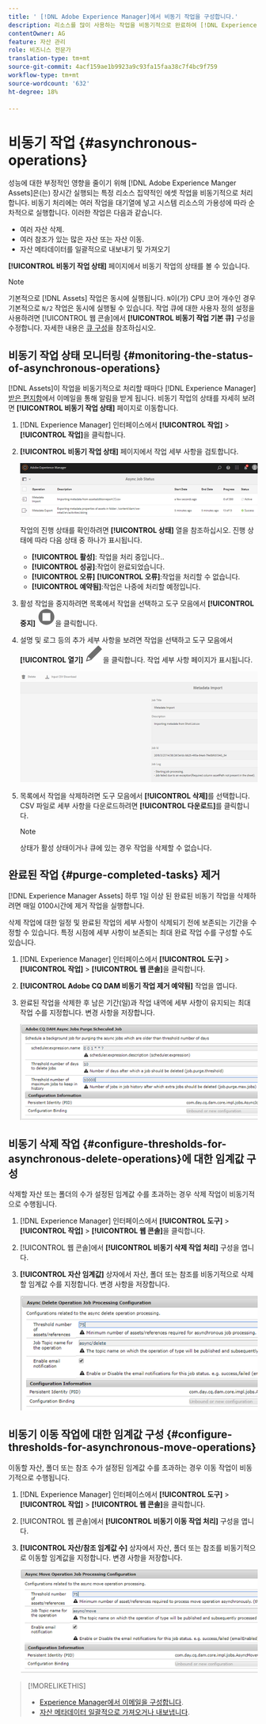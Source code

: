 ```yaml
---
title: ' [!DNL Adobe Experience Manager]에서 비동기 작업을 구성합니다.'
description: 리소스를 많이 사용하는 작업을 비동기적으로 완료하여 [!DNL Experience Manager Assets]에서 성능을 최적화합니다.
contentOwner: AG
feature: 자산 관리
role: 비즈니스 전문가
translation-type: tm+mt
source-git-commit: 4acf159ae1b9923a9c93fa15faa38c7f4bc9f759
workflow-type: tm+mt
source-wordcount: '632'
ht-degree: 18%

---
```



# 비동기 작업 {#asynchronous-operations}

성능에 대한 부정적인 영향을 줄이기 위해 [!DNL Adobe Experience Manger Assets]은(는) 장시간 실행되는 특정 리소스 집약적인 에셋 작업을 비동기적으로 처리합니다. 비동기 처리에는 여러 작업을 대기열에 넣고 시스템 리소스의 가용성에 따라 순차적으로 실행합니다. 이러한 작업은 다음과 같습니다.

* 여러 자산 삭제.
* 여러 참조가 있는 많은 자산 또는 자산 이동.
* 자산 메타데이터를 일괄적으로 내보내기 및 가져오기

**[!UICONTROL 비동기 작업 상태]** 페이지에서 비동기 작업의 상태를 볼 수 있습니다.

>[!NOTE]
>
>기본적으로 [!DNL Assets] 작업은 동시에 실행됩니다. `N`이(가) CPU 코어 개수인 경우 기본적으로 `N/2` 작업은 동시에 실행될 수 있습니다. 작업 큐에 대한 사용자 정의 설정을 사용하려면 [!UICONTROL 웹 콘솔]에서 **[!UICONTROL 비동기 작업 기본 큐]** 구성을 수정합니다. 자세한 내용은 [큐 구성](https://sling.apache.org/documentation/bundles/apache-sling-eventing-and-job-handling.html#queue-configurations)을 참조하십시오.

## 비동기 작업 상태 모니터링 {#monitoring-the-status-of-asynchronous-operations}

[!DNL Assets]이 작업을 비동기적으로 처리할 때마다 [!DNL Experience Manager] [받은 편지함](/help/sites-authoring/inbox.md)에서 이메일을 통해 알림을 받게 됩니다. 비동기 작업의 상태를 자세히 보려면 **[!UICONTROL 비동기 작업 상태]** 페이지로 이동합니다.

1. [!DNL Experience Manager] 인터페이스에서 **[!UICONTROL 작업]** > **[!UICONTROL 작업]**&#x200B;을 클릭합니다.

1. **[!UICONTROL 비동기 작업 상태]** 페이지에서 작업 세부 사항을 검토합니다.

   ![비동기 작업의 상태 및 세부 정보](assets/job_status.png)

   작업의 진행 상태를 확인하려면 **[!UICONTROL 상태]** 열을 참조하십시오. 진행 상태에 따라 다음 상태 중 하나가 표시됩니다.

   * **[!UICONTROL 활성]**: 작업을 처리 중입니다..
   * **[!UICONTROL 성공]**:작업이 완료되었습니다.
   * **[!UICONTROL 오류]**  **[!UICONTROL 오류]**:작업을 처리할 수 없습니다.
   * **[!UICONTROL 예약됨]**:작업은 나중에 처리할 예정입니다.

1. 활성 작업을 중지하려면 목록에서 작업을 선택하고 도구 모음에서 **[!UICONTROL 중지]** ![중지 아이콘](assets/do-not-localize/stop_icon.svg)을 클릭합니다.

1. 설명 및 로그 등의 추가 세부 사항을 보려면 작업을 선택하고 도구 모음에서 **[!UICONTROL 열기]** ![open_icon](assets/do-not-localize/edit_icon.svg)을 클릭합니다. 작업 세부 사항 페이지가 표시됩니다.

   ![메타데이터 가져오기 작업에 대한 세부 사항](assets/job_details.png)

1. 목록에서 작업을 삭제하려면 도구 모음에서 **[!UICONTROL 삭제]**&#x200B;를 선택합니다. CSV 파일로 세부 사항을 다운로드하려면 **[!UICONTROL 다운로드]**&#x200B;를 클릭합니다.

   >[!NOTE]
   >
   >상태가 활성 상태이거나 큐에 있는 경우 작업을 삭제할 수 없습니다.

## 완료된 작업 {#purge-completed-tasks} 제거

[!DNL Experience Manager Assets] 하루 1일 이상 된 완료된 비동기 작업을 삭제하려면 매일 0100시간에 제거 작업을 실행합니다.

<!-- TBD: Find out from the engineering team and mention the time zone of this 1:00 am task.
-->

삭제 작업에 대한 일정 및 완료된 작업의 세부 사항이 삭제되기 전에 보존되는 기간을 수정할 수 있습니다. 특정 시점에 세부 사항이 보존되는 최대 완료 작업 수를 구성할 수도 있습니다.

1. [!DNL Experience Manager] 인터페이스에서 **[!UICONTROL 도구]** > **[!UICONTROL 작업]** > **[!UICONTROL 웹 콘솔]**&#x200B;을 클릭합니다.
1. **[!UICONTROL Adobe CQ DAM 비동기 작업 제거 예약됨]** 작업을 엽니다.
1. 완료된 작업을 삭제한 후 남은 기간(일)과 작업 내역에 세부 사항이 유지되는 최대 작업 수를 지정합니다. 변경 사항을 저장합니다.

   ![비동기 작업의 제거를 예약하는 구성](assets/purge_job.png)

## 비동기 삭제 작업 {#configure-thresholds-for-asynchronous-delete-operations}에 대한 임계값 구성

삭제할 자산 또는 폴더의 수가 설정된 임계값 수를 초과하는 경우 삭제 작업이 비동기적으로 수행됩니다.

1. [!DNL Experience Manager] 인터페이스에서 **[!UICONTROL 도구]** > **[!UICONTROL 작업]** > **[!UICONTROL 웹 콘솔]**&#x200B;을 클릭합니다.
1. [!UICONTROL 웹 콘솔]에서 **[!UICONTROL 비동기 삭제 작업 처리]** 구성을 엽니다.
1. **[!UICONTROL 자산 임계값]** 상자에서 자산, 폴더 또는 참조를 비동기적으로 삭제할 임계값 수를 지정합니다. 변경 사항을 저장합니다.

   ![에셋을 삭제하도록 작업에 대한 임계값 제한 설정](assets/delete_threshold.png)

## 비동기 이동 작업에 대한 임계값 구성 {#configure-thresholds-for-asynchronous-move-operations}

이동할 자산, 폴더 또는 참조 수가 설정된 임계값 수를 초과하는 경우 이동 작업이 비동기적으로 수행됩니다.

1. [!DNL Experience Manager] 인터페이스에서 **[!UICONTROL 도구]** > **[!UICONTROL 작업]** > **[!UICONTROL 웹 콘솔]**&#x200B;을 클릭합니다.
1. [!UICONTROL 웹 콘솔]에서 **[!UICONTROL 비동기 이동 작업 처리]** 구성을 엽니다.
1. **[!UICONTROL 자산/참조 임계값 수]** 상자에서 자산, 폴더 또는 참조를 비동기적으로 이동할 임계값을 지정합니다. 변경 사항을 저장합니다.

   ![자산을 이동할 작업에 대한 임계값 제한 설정](assets/move_threshold.png)

>[!MORELIKETHIS]
>
>* [Experience Manager에서 이메일을 구성합니다](/help/sites-administering/notification.md).
>* [자산 메타데이터 일괄적으로 가져오거나 내보냅니다](/help/assets/metadata-import-export.md).


